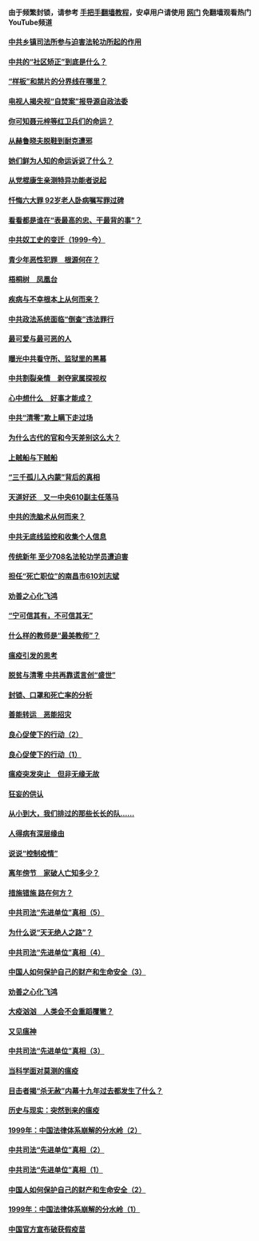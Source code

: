 #### 由于频繁封锁，请参考 [手把手翻墙教程](https://github.com/gfw-breaker/guides/wiki/)，安卓用户请使用 [网门](https://github.com/gfw-breaker/nogfw/blob/master/dl.md?t=04092000) 免翻墙观看热门YouTube频道 

#### [中共乡镇司法所参与迫害法轮功所起的作用](../pages/19/423064.md?t=04092000) 

#### [中共的“社区矫正”到底是什么？](../pages/19/422870.md?t=04092000) 

#### [“样板”和禁片的分界线在哪里？](../pages/19/422704.md?t=04092000) 

#### [电视人揭央视“自焚案”报导源自政法委](../pages/19/422770.md?t=04092000) 

#### [你可知聂元梓等红卫兵们的命运？](../pages/19/422848.md?t=04092000) 

#### [从赫鲁晓夫脱鞋到耐克遭邪](../pages/19/422826.md?t=04092000) 

#### [她们鲜为人知的命运诉说了什么？](../pages/19/422754.md?t=04092000) 

#### [从党棍康生亲测特异功能者说起](../pages/19/422657.md?t=04092000) 

#### [忏悔六大罪 92岁老人卧病嘱写罪过碑](../pages/19/422750.md?t=04092000) 

#### [看看都是谁在“表最高的忠、干最背的事”？](../pages/19/422703.md?t=04092000) 

#### [中共奴工史的变迁（1999-今）](../pages/19/422656.md?t=04092000) 

#### [青少年恶性犯罪　根源何在？](../pages/19/422449.md?t=04092000) 

#### [梧桐树　凤凰台](../pages/19/422442.md?t=04092000) 

#### [疾病与不幸根本上从何而来？](../pages/19/422438.md?t=04092000) 

#### [中共政法系统面临“倒查”违法罪行](../pages/19/422497.md?t=04092000) 

#### [最可爱与最可恶的人](../pages/19/422448.md?t=04092000) 

#### [曝光中共看守所、监狱里的黑幕](../pages/19/422390.md?t=04092000) 

#### [中共割裂亲情　剥夺家属探视权](../pages/19/422364.md?t=04092000) 

#### [心中想什么　好事才能成？](../pages/19/422318.md?t=04092000) 

#### [中共“清零”欺上瞒下走过场](../pages/19/422306.md?t=04092000) 

#### [为什么古代的官和今天差别这么大？](../pages/19/422228.md?t=04092000) 

#### [上贼船与下贼船](../pages/19/422276.md?t=04092000) 

#### [“三千孤儿入内蒙”背后的真相](../pages/19/422229.md?t=04092000) 

#### [天道好还　又一中央610副主任落马](../pages/19/422155.md?t=04092000) 

#### [中共的洗脑术从何而来？](../pages/19/422154.md?t=04092000) 

#### [中共无底线监控和收集个人信息](../pages/19/422039.md?t=04092000) 

#### [传统新年 至少708名法轮功学员遭迫害](../pages/19/421946.md?t=04092000) 

#### [担任“死亡职位”的南昌市610刘志斌](../pages/19/421957.md?t=04092000) 

#### [劝善之心化飞鸿](../pages/19/421164.md?t=04092000) 

#### [“宁可信其有，不可信其无”](../pages/19/421691.md?t=04092000) 

#### [什么样的教师是“最美教师”？](../pages/19/421755.md?t=04092000) 

#### [瘟疫引发的思考](../pages/19/421594.md?t=04092000) 

#### [脱贫与清零 中共再靠谎言创“盛世”](../pages/19/421590.md?t=04092000) 

#### [封锁、口罩和死亡率的分析](../pages/19/421495.md?t=04092000) 

#### [善能转运　恶能招灾](../pages/19/421334.md?t=04092000) 

#### [良心促使下的行动（2）](../pages/19/421361.md?t=04092000) 

#### [良心促使下的行动（1）](../pages/19/421302.md?t=04092000) 

#### [瘟疫突发突止　但非无缘无故](../pages/19/421281.md?t=04092000) 

#### [狂妄的供认](../pages/19/421199.md?t=04092000) 

#### [从小到大，我们排过的那些长长的队……](../pages/19/421243.md?t=04092000) 

#### [人得病有深层缘由](../pages/19/420864.md?t=04092000) 

#### [说说“控制疫情”](../pages/19/420831.md?t=04092000) 

#### [离年傍节　家破人亡知多少？](../pages/19/420563.md?t=04092000) 

#### [措施错施  路在何方？](../pages/19/420076.md?t=04092000) 

#### [中共司法“先进单位”真相（5）](../pages/19/419453.md?t=04092000) 

#### [为什么说“天无绝人之路”？](../pages/19/419618.md?t=04092000) 

#### [中共司法“先进单位”真相（4）](../pages/19/419452.md?t=04092000) 

#### [中国人如何保护自己的财产和生命安全（3）](../pages/19/419405.md?t=04092000) 

#### [劝善之心化飞鸿](../pages/19/418758.md?t=04092000) 

#### [大疫汹汹　人类会不会重蹈覆辙？](../pages/19/419691.md?t=04092000) 

#### [又见瘟神](../pages/19/419225.md?t=04092000) 

#### [中共司法“先进单位”真相（3）](../pages/19/419451.md?t=04092000) 

#### [当科学面对莫测的瘟疫](../pages/19/419625.md?t=04092000) 

#### [目击者揭“杀无赦”内幕十九年过去都发生了什么？](../pages/19/419617.md?t=04092000) 

#### [历史与现实：突然到来的瘟疫](../pages/19/419619.md?t=04092000) 

#### [1999年：中国法律体系崩解的分水岭（2）](../pages/19/419455.md?t=04092000) 

#### [中共司法“先进单位”真相（2）](../pages/19/419450.md?t=04092000) 

#### [中共司法“先进单位”真相（1）](../pages/19/419449.md?t=04092000) 

#### [中国人如何保护自己的财产和生命安全（2）](../pages/19/419404.md?t=04092000) 

#### [1999年：中国法律体系崩解的分水岭（1）](../pages/19/419454.md?t=04092000) 

#### [中国官方宣布破获假疫苗](../pages/19/419504.md?t=04092000) 

